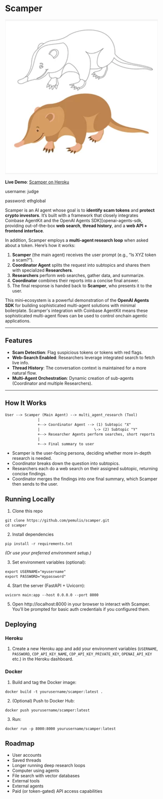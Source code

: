 # Scamper

![Scamper, a cute but venomous Hispaniolan solenodon](scamper.png)

**Live Demo**: [Scamper on Heroku](https://scamper-e1d5d599d982.herokuapp.com/)

username: judge

password: ethglobal

Scamper is an AI agent whose goal is to **identify scam tokens** and **protect crypto investors**. It’s built with a framework that closely integrates Coinbase AgentKit and the OpenAI Agents SDK][openai-agents-sdk, providing out-of-the-box **web search**, **thread history**, and a **web API + frontend interface**.

In addition, Scamper employs a **multi-agent research loop** when asked about a token. Here’s how it works:

1. **Scamper** (the main agent) receives the user prompt (e.g., “Is XYZ token a scam?”).  
2. **Coordinator Agent** splits the request into subtopics and shares them with specialized **Researchers**.  
3. **Researchers** perform web searches, gather data, and summarize.  
4. **Coordinator** combines their reports into a concise final answer.  
5. The final response is handed back to **Scamper**, who presents it to the user.  

This mini‐ecosystem is a powerful demonstration of the **OpenAI Agents SDK** for building sophisticated multi-agent solutions with minimal boilerplate. Scamper's integration with Coinbase AgentKit means these sophisticated multi-agent flows can be used to control onchain agentic applications.

---

## Features

- **Scam Detection**: Flag suspicious tokens or tokens with red flags.  
- **Web-Search Enabled**: Researchers leverage integrated search to fetch live info.  
- **Thread History**: The conversation context is maintained for a more natural flow.  
- **Multi-Agent Orchestration**: Dynamic creation of sub-agents (Coordinator and multiple Researchers).

---

## How It Works

```text
User --> Scamper (Main Agent) --> multi_agent_research (Tool)
               |
               +--> Coordinator Agent --> (1) Subtopic "X"
               |                         \-> (2) Subtopic "Y"
               +--> Researcher Agents perform searches, short reports
               |
               +--> Final summary to user
```

- Scamper is the user-facing persona, deciding whether more in-depth research is needed.
- Coordinator breaks down the question into subtopics.
- Researchers each do a web search on their assigned subtopic, returning concise findings.
- Coordinator merges the findings into one final summary, which Scamper then sends to the user.

## Running Locally

1. Clone this repo
```
git clone https://github.com/pemulis/scamper.git
cd scamper
```

2. Install dependencies
```
pip install -r requirements.txt
```

*(Or use your preferred environment setup.)*

3. Set environment variables (optional):
```
export USERNAME="myusername"
export PASSWORD="mypassword"
```

4. Start the server (FastAPI + Uvicorn):
```
uvicorn main:app --host 0.0.0.0 --port 8000
```

5. Open http://localhost:8000 in your browser to interact with Scamper. You’ll be prompted for basic auth credentials if you configured them.

## Deploying

### Heroku
1. Create a new Heroku app and add your environment variables (`USERNAME`, `PASSWORD`, `CDP_API_KEY_NAME`, `CDP_API_KEY_PRIVATE_KEY`, `OPENAI_API_KEY` etc.) in the Heroku dashboard.

### Docker

1. Build and tag the Docker image:
```
docker build -t yourusername/scamper:latest .
```

2. (Optional) Push to Docker Hub:
```
docker push yourusername/scamper:latest
```

3. Run:
```
docker run -p 8000:8000 yourusername/scamper:latest
```

## Roadmap

- User accounts
- Saved threads
- Longer running deep research loops
- Computer using agents
- File search with vector databases
- External tools
- External agents
- Paid (or token-gated) API access capabilities
